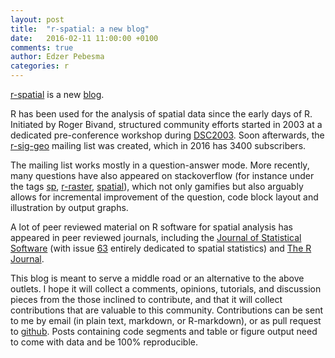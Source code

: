 ```yaml
---
layout: post
title:  "r-spatial: a new blog"
date:   2016-02-11 11:00:00 +0100
comments: true
author: Edzer Pebesma
categories: r
---
```

<script src="https://cdn.mathjax.org/mathjax/latest/MathJax.js?config=TeX-AMS-MML_HTMLorMML" type="text/javascript"></script>

<!-- This is to remind myself how to do $$\LaTeX$$ stuff in markdown, found [here](http://gastonsanchez.com/opinion/2014/02/16/Mathjax-with-jekyll/) 

Some math: $$S \times T \Rightarrow Q$$
-->

[r-spatial](https://r-spatial.org/) is a new [blog](https://en.wikipedia.org/wiki/Blog).

R has been used for the analysis of spatial data since the early
days of R. Initiated by Roger Bivand, structured community efforts
started in 2003 at a dedicated pre-conference workshop during
[DSC2003](https://www.r-project.org/conferences/DSC-2003/). Soon
afterwards, the
[r-sig-geo](https://stat.ethz.ch/mailman/listinfo/r-sig-geo)
mailing list was created, which in 2016 has 3400 subscribers.

The mailing list works mostly in a question-answer
mode.  More recently, many questions have also
appeared on stackoverflow (for instance under the tags
[sp](https://stackoverflow.com/questions/tagged/sp),
[r-raster](https://stackoverflow.com/questions/tagged/r-raster),
[spatial](https://stackoverflow.com/questions/tagged/spatial)), which
not only gamifies but also arguably allows for incremental improvement
of the question, code block layout and illustration by output graphs.

A lot of peer reviewed material on R software for spatial analysis
has appeared in peer reviewed journals, including the [Journal
of Statistical Software](http://www.jstatsoft.org/) (with issue
[63](http://www.jstatsoft.org/v63/) entirely dedicated to spatial
statistics) and [The R Journal](https://journal.r-project.org/).

This blog is meant to serve a middle road or an alternative to
the above outlets. I hope it will collect a comments, opinions,
tutorials, and discussion pieces from the those inclined
to contribute, and that it will collect contributions that are
valuable to this community. Contributions can be sent to me by email
(in plain text, markdown, or R-markdown), or as pull request to
[github](https://github.com/edzer/r-spatial/). Posts containing code
segments and table or figure output need to come with data and be 100% 
reproducible.
